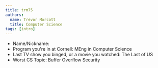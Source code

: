 ```yaml
---
title: trm75
authors:
  name: Trevor Morcott
  title: Computer Science
tags: [intro]
---
```


- Name/Nickname:
- Program you're in at Cornell: MEng in Computer Science
- Last TV show you binged, or a movie you watched: The Last of US
- Worst CS Topic: Buffer Overflow Security
